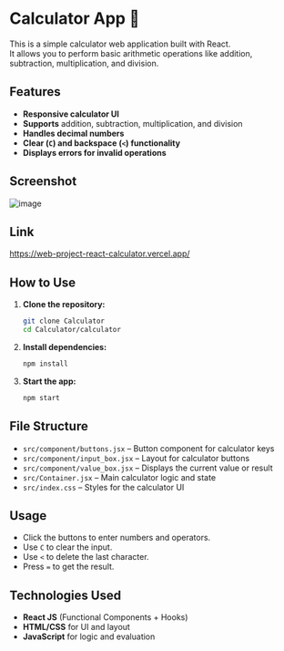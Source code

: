 # Calculator App 🧮

This is a simple calculator web application built with React.  
It allows you to perform basic arithmetic operations like addition, subtraction, multiplication, and division.

## Features

- **Responsive calculator UI**
- **Supports** addition, subtraction, multiplication, and division
- **Handles decimal numbers**
- **Clear (`C`) and backspace (`<`) functionality**
- **Displays errors for invalid operations**

## Screenshot

<!-- Add your screenshot here -->
![image](https://github.com/user-attachments/assets/2962ba28-eefe-4ee7-9fe4-3d27d80aaf3e)

## Link
<https://web-project-react-calculator.vercel.app/>

## How to Use

1. **Clone the repository:**
   ```bash
   git clone Calculator
   cd Calculator/calculator
   ```

2. **Install dependencies:**
   ```bash
   npm install
   ```

3. **Start the app:**
   ```bash
   npm start
   ```

## File Structure

- `src/component/buttons.jsx` – Button component for calculator keys
- `src/component/input_box.jsx` – Layout for calculator buttons
- `src/component/value_box.jsx` – Displays the current value or result
- `src/Container.jsx` – Main calculator logic and state
- `src/index.css` – Styles for the calculator UI

## Usage

- Click the buttons to enter numbers and operators.
- Use `C` to clear the input.
- Use `<` to delete the last character.
- Press `=` to get the result.

## Technologies Used

- **React JS** (Functional Components + Hooks)
- **HTML/CSS** for UI and layout
- **JavaScript** for logic and evaluation
